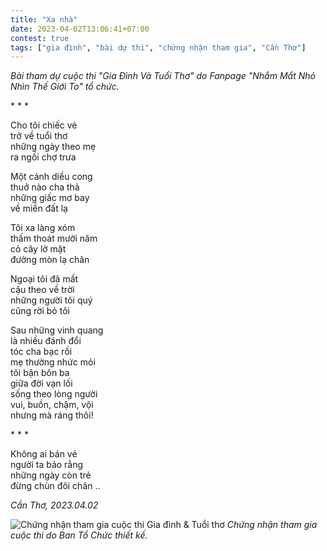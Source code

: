 ```yaml
---
title: "Xa nhà"
date: 2023-04-02T13:06:41+07:00
contest: true
tags: ["gia đình", "bài dự thi", "chứng nhận tham gia", "Cần Thơ"]
---
```

*Bài tham dự cuộc thi "Gia Đình Và Tuổi Thơ" do Fanpage "Nhắm Mắt Nhỏ Nhìn Thế Giới To" tổ chức.*  
  
\* \* \*
  
Cho tôi chiếc vé  
trở về tuổi thơ  
những ngày theo mẹ  
ra ngồi chợ trưa  
  
Một cánh diều cong  
thuở nào cha thả  
những giấc mơ bay  
về miền đất lạ  
  
Tôi xa làng xóm  
thấm thoát mười năm  
cỏ cây lờ mặt  
đường mòn lạ chân  
  
Ngoại tôi đã mất  
cậu theo về trời  
những người tôi quý  
cũng rời bỏ tôi  
  
Sau những vinh quang  
là nhiều đánh đổi  
tóc cha bạc rồi  
mẹ thường nhức mỏi  
tôi bận bôn ba  
giữa đời vạn lối  
sống theo lòng người  
vui, buồn, chậm, vội  
nhưng mà ráng thôi!
  
\* \* \*
  
Không ai bán vé  
người ta bảo rằng  
những ngày còn trẻ  
đừng chùn đôi chân ..  
  
*Cần Thơ, 2023.04.02*  
  
![Chứng nhận tham gia cuộc thi Gia đình & Tuổi thơ](/img/gcn-gia-dinh-va-tuoi-tho.jpg "Chứng nhận tham gia cuộc thi Gia đình & Tuổi thơ")
*Chứng nhận tham gia cuộc thi do Ban Tổ Chức thiết kế.*